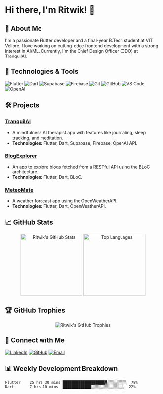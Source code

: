 # Hi there, I'm Ritwik! 👋

## 🚀 About Me

I'm a passionate Flutter developer and a final-year B.Tech student at VIT Vellore. I love working on cutting-edge frontend development with a strong interest in AI/ML. Currently, I'm the Chief Design Officer (CDO) at [TranquilAI](https://tranquilai.in/).

## 🔧 Technologies & Tools

![Flutter](https://img.shields.io/badge/-Flutter-02569B?style=for-the-badge&logo=flutter&logoColor=white)
![Dart](https://img.shields.io/badge/-Dart-0175C2?style=for-the-badge&logo=dart&logoColor=white)
![Supabase](https://img.shields.io/badge/-Supabase-3ECF8E?style=for-the-badge&logo=supabase&logoColor=white)
![Firebase](https://img.shields.io/badge/-Firebase-FFCA28?style=for-the-badge&logo=firebase&logoColor=black)
![Git](https://img.shields.io/badge/-Git-F05032?style=for-the-badge&logo=git&logoColor=white)
![GitHub](https://img.shields.io/badge/-GitHub-181717?style=for-the-badge&logo=github&logoColor=white)
![VS Code](https://img.shields.io/badge/-VS%20Code-007ACC?style=for-the-badge&logo=visual-studio-code&logoColor=white)
![OpenAI](https://img.shields.io/badge/-OpenAI-412991?style=for-the-badge&logo=openai&logoColor=white)

## 🛠️ Projects

### [TranquilAI](https://your-startup-link.com)
- A mindfulness AI therapist app with features like journaling, sleep tracking, and meditation.
- **Technologies:** Flutter, Dart, Supabase, Firebase, OpenAI API.

### [BlogExplorer](https://github.com/Ritwiktr/blog_explorery)
- An app to explore blogs fetched from a RESTful API using the BLoC architecture.
- **Technologies:** Flutter, Dart, BLoC.

### [MeteoMate](https://github.com/Ritwiktr/MeteoMate--A-Weather-Forecast-App)
- A weather forecast app using the OpenWeatherAPI.
- **Technologies:** Flutter, Dart, OpenWeatherAPI.

## 📈 GitHub Stats

<div align="center">
  <img src="https://github-readme-stats.vercel.app/api?username=Ritwiktr&show_icons=true&theme=tokyonight" alt="Ritwik's GitHub Stats" height="200"/>
  <img src="https://github-readme-stats.vercel.app/api/top-langs/?username=Ritwiktr&layout=compact&theme=tokyonight" alt="Top Languages" height="200"/>
</div>

## 🏆 GitHub Trophies

<div align="center">
  <img src="https://github-profile-trophy.vercel.app/?username=Ritwiktr&theme=onedark&margin-w=15&margin-h=15" alt="Ritwik's GitHub Trophies" />
</div>

## 💬 Connect with Me

[![LinkedIn](https://img.shields.io/badge/-LinkedIn-0A66C2?style=for-the-badge&logo=linkedin&logoColor=white)](https://www.linkedin.com/in/ritwik-tripathi-740246225/)
[![GitHub](https://img.shields.io/badge/-GitHub-181717?style=for-the-badge&logo=github&logoColor=white)](https://github.com/Ritwiktr)
[![Email](https://img.shields.io/badge/-Email-D14836?style=for-the-badge&logo=gmail&logoColor=white)](mailto:ritwik.tr@gmail.com)

## 📊 Weekly Development Breakdown

<!--START_SECTION:waka-->
```text
Flutter    25 hrs 30 mins ███████████████████▓░░░░░░░░░  78%
Dart       7 hrs 10 mins  █████████████░░░░░░░░░░░░░░░  22%
